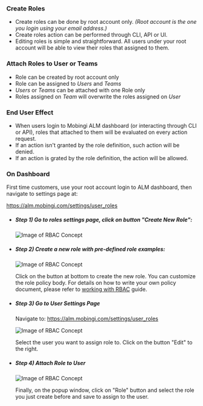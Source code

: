 
### Create Roles

 - Create roles can be done by root account only. _(Root account is the one you login using your email address.)_
 - Create roles action can be performed through CLI, API or UI.
 - Editing roles is simple and straightforward. All users under your root account will be able to view their roles that assigned to them.

### Attach Roles to User or Teams

 - Role can be created by root account only
 - Role can be assigned to _Users_ and _Teams_
 - _Users_ or _Teams_ can be attached with one Role only
 - Roles assigned on _Team_ will overwrite the roles assigned on _User_

### End User Effect

 - When users login to Mobingi ALM dashboard (or interacting through CLI or API), roles that attached to them will be evaluated on every action request.
 - If an action isn't granted by the role definition, such action will be denied.
 - If an action is grated by the role definition, the action will be allowed.


### On Dashboard

First time customers, use your root account login to ALM dashboard, then navigate to settings page at:

https://alm.mobingi.com/settings/user_roles


- ##### Step 1) Go to roles settings page, click on button "Create New Role":

    ![Image of RBAC Concept](https://learn.mobingi.com/template/assets/img/docs/getting-started-step-01.png)


- ##### Step 2) Create a new role with pre-defined role examples:

    ![Image of RBAC Concept](https://learn.mobingi.com/template/assets/img/docs/getting-started-step-02.png)
    
    Click on the button at bottom to create the new role. You can customize the role policy body. 
    For details on how to write your own policy document, please refer to [working with RBAC](https://learn.mobingi.com/enterprise/working-with-rbac) guide.


- ##### Step 3) Go to User Settings Page

    Navigate to: https://alm.mobingi.com/settings/user_roles

    ![Image of RBAC Concept](https://learn.mobingi.com/template/assets/img/docs/getting-started-step-03.png)
    
    Select the user you want to assign role to. Click on the button "Edit" to the right.

- ##### Step 4) Attach Role to User

    ![Image of RBAC Concept](https://learn.mobingi.com/template/assets/img/docs/getting-started-step-04.png)
    
    Finally, on the popup window, click on "Role" button and select the role you just create before and save to assign to the user.
    
    



